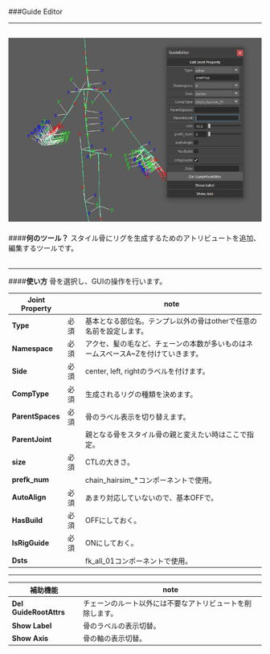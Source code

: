 ###Guide Editor

---
![](imgs/guide_editor1.png)
---
####**何のツール？**
スタイル骨にリグを生成するためのアトリビュートを追加、編集するツールです。
<br>
<br>

---
####**使い方**
骨を選択し、GUIの操作を行います。

Joint Property  |      |note
----------------|------|-------------------------------
**Type**        |必須  |基本となる部位名。テンプレ以外の骨はotherで任意の名前を設定します。
**Namespace**   |必須  |アクセ、髪の毛など、チェーンの本数が多いものはネームスペースA~Zを付けていきます。
**Side**        |必須  |center, left, rightのラベルを付けます。
**CompType**    |必須  |生成されるリグの種類を決めます。
**ParentSpaces**|必須  |骨のラベル表示を切り替えます。
**ParentJoint** |      |親となる骨をスタイル骨の親と変えたい時はここで指定。
**size**        |必須  |CTLの大きさ。
**prefk_num**   |     |chain_hairsim_*コンポーネントで使用。
**AutoAlign**   |必須  |あまり対応していないので、基本OFFで。
**HasBuild**    |必須  |OFFにしておく。
**IsRigGuide**  |必須  |ONにしておく。
**Dsts**        |      |fk_all_01コンポーネントで使用。

---
補助機能                |note
-----------            |-------------------------------
**Del GuideRootAttrs** |チェーンのルート以外には不要なアトリビュートを削除します。
**Show Label**         |骨のラベルの表示切替。
**Show Axis**          |骨の軸の表示切替。
